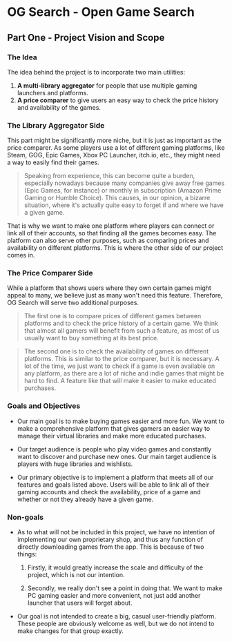 # OG Search - Open Game Search

## Part One - Project Vision and Scope

### **The Idea**

The idea behind the project is to incorporate two main utilities:

1. **A multi-library aggregator** for people that use multiple gaming launchers and platforms.
2. **A price comparer** to give users an easy way to check the price history and availability of the games.

### **The Library Aggregator Side**

This part might be significantly more niche, but it is just as important as the price comparer. As some players use a lot of different gaming platforms, like Steam, GOG, Epic Games, Xbox PC Launcher, itch.io, etc., they might need a way to easily find their games.

> Speaking from experience, this can become quite a burden, especially nowadays because many companies give away free games (Epic Games, for instance) or monthly in subscription (Amazon Prime Gaming or Humble Choice). This causes, in our opinion, a bizarre situation, where it's actually quite easy to forget if and where we have a given game.

That is why we want to make one platform where players can connect or link all of their accounts, so that finding all the games becomes easy. The platform can also serve other purposes, such as comparing prices and availability on different platforms. This is where the other side of our project comes in.

### **The Price Comparer Side**

While a platform that shows users where they own certain games might appeal to many, we believe just as many won't need this feature. Therefore, OG Search will serve two additional purposes.

> The first one is to compare prices of different games between platforms and to check the price history of a certain game. We think that almost all gamers will benefit from such a feature, as most of us usually want to buy something at its best price.

> The second one is to check the availability of games on different platforms. This is similar to the price comparer, but it is necessary. A lot of the time, we just want to check if a game is even available on any platform, as there are a lot of niche and indie games that might be hard to find. A feature like that will make it easier to make educated purchases.

### **Goals and Objectives**

- Our main goal is to make buying games easier and more fun. We want to make a comprehensive platform that gives gamers an easier way to manage their virtual libraries and make more educated purchases.

- Our target audience is people who play video games and constantly want to discover and purchase new ones. Our main target audience is players with huge libraries and wishlists.

- Our primary objective is to implement a platform that meets all of our features and goals listed above. Users will be able to link all of their gaming accounts and check the availability, price of a game and whether or not they already have a given game.

### **Non-goals**

- As to what will not be included in this project, we have no intention of implementing our own proprietary shop, and thus any function of directly downloading games from the app. This is because of two things:

  1. Firstly, it would greatly increase the scale and difficulty of the project, which is not our intention.

  2. Secondly, we really don't see a point in doing that. We want to make PC gaming easier and more convenient, not just add another launcher that users will forget about.

- Our goal is not intended to create a big, casual user-friendly platform. These people are obviously welcome as well, but we do not intend to make changes for that group exactly.
